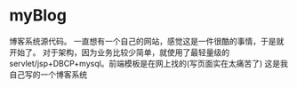 # myBlog
博客系统源代码。
一直想有一个自己的网站，感觉这是一件很酷的事情，于是就开始了。
对于架构，因为业务比较少简单，就使用了最轻量级的servlet/jsp+DBCP+mysql。前端模板是在网上找的(写页面实在太痛苦了)
这是我自己写的一个博客系统
